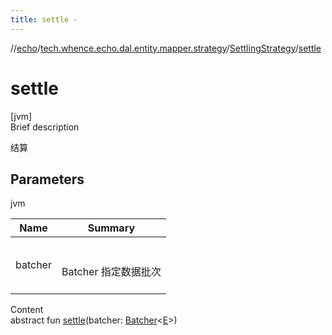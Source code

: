 ```yaml
---
title: settle -
---
```

//[echo](../../index.md)/[tech.whence.echo.dal.entity.mapper.strategy](../index.md)/[SettlingStrategy](index.md)/[settle](settle.md)



# settle  
[jvm]  
Brief description  


结算



## Parameters  
  
jvm  
  
|  Name|  Summary| 
|---|---|
| batcher| <br><br>Batcher<E> 指定数据批次<br><br>
  
  
Content  
abstract fun [settle](settle.md)(batcher: [Batcher](../../tech.whence.echo.dal.entity.mapper/-batcher/index.md)<[E](index.md)>)  




